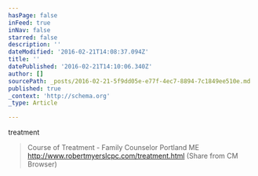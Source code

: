 ```yaml
---
hasPage: false
inFeed: true
inNav: false
starred: false
description: ''
dateModified: '2016-02-21T14:08:37.094Z'
title: ''
datePublished: '2016-02-21T14:10:06.340Z'
author: []
sourcePath: _posts/2016-02-21-5f9dd05e-e77f-4ec7-8894-7c1849ee510e.md
published: true
_context: 'http://schema.org'
_type: Article

---
```

treatment

> Course of Treatment - Family Counselor Portland ME http://www.robertmyerslcpc.com/treatment.html (Share from CM Browser)